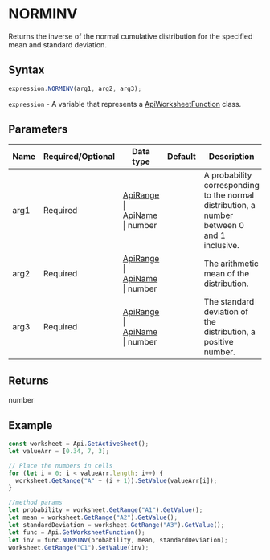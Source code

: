 # NORMINV

Returns the inverse of the normal cumulative distribution for the specified mean and standard deviation.

## Syntax

```javascript
expression.NORMINV(arg1, arg2, arg3);
```

`expression` - A variable that represents a [ApiWorksheetFunction](../ApiWorksheetFunction.md) class.

## Parameters

| **Name** | **Required/Optional** | **Data type** | **Default** | **Description** |
| ------------- | ------------- | ------------- | ------------- | ------------- |
| arg1 | Required | [ApiRange](../../ApiRange/ApiRange.md) \| [ApiName](../../ApiName/ApiName.md) \| number |  | A probability corresponding to the normal distribution, a number between 0 and 1 inclusive. |
| arg2 | Required | [ApiRange](../../ApiRange/ApiRange.md) \| [ApiName](../../ApiName/ApiName.md) \| number |  | The arithmetic mean of the distribution. |
| arg3 | Required | [ApiRange](../../ApiRange/ApiRange.md) \| [ApiName](../../ApiName/ApiName.md) \| number |  | The standard deviation of the distribution, a positive number. |

## Returns

number

## Example



```javascript editor-xlsx
const worksheet = Api.GetActiveSheet();
let valueArr = [0.34, 7, 3];

// Place the numbers in cells
for (let i = 0; i < valueArr.length; i++) {
  worksheet.GetRange("A" + (i + 1)).SetValue(valueArr[i]);
}

//method params
let probability = worksheet.GetRange("A1").GetValue();
let mean = worksheet.GetRange("A2").GetValue();
let standardDeviation = worksheet.GetRange("A3").GetValue();
let func = Api.GetWorksheetFunction();
let inv = func.NORMINV(probability, mean, standardDeviation);
worksheet.GetRange("C1").SetValue(inv);

```
